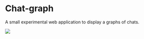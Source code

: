 # Chat-graph
A small experimental web application to display a graphs of chats.

![](https://github.com/egeres/simple-chat-graph/blob/master/others/chat_graph.png)